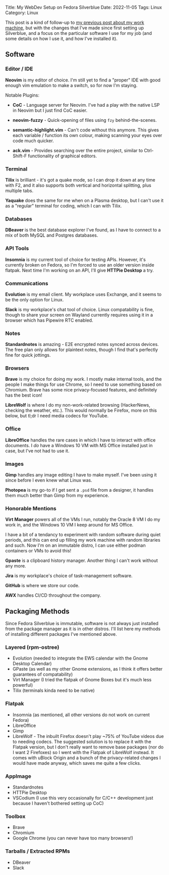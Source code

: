 Title: My WebDev Setup on Fedora Silverblue
Date: 2022-11-05
Tags: Linux
Category: Linux

This post is a kind of follow-up to <a target="_blank" href="https://www.dvlv.co.uk/using-fedora-silverblue-for-a-more-secure-development-machine.html">my previous post about my work machine</a>, but with the changes that I've made since first setting up Silverblue, and a focus on the particular software I use for my job (and some details on how I use it, and how I've installed it).

## Software

### Editor / IDE

**Neovim** is my editor of choice. I'm still yet to find a "proper" IDE with good enough vim emulation to make a switch, so for now I'm staying.
   
Notable Plugins:

- **CoC** - Language server for Neovim. I've had a play with the native LSP in Neovim but I just find CoC easier.

- **neovim-fuzzy** - Quick-opening of files using `fzy` behind-the-scenes.

- **semantic-highlight.vim** - Can't code without this anymore. This gives each variable / function its own colour, making scanning your eyes over code much quicker.

- **ack.vim** - Provides searching over the entire project, similar to Ctrl-Shift-F functionality of graphical editors.

### Terminal

**Tilix** is brilliant - it's got a quake mode, so I can drop it down at any time with F2, and it also supports both vertical and horizontal splitting, plus multiple tabs.

**Yaquake** does the same for me when on a Plasma desktop, but I can't use it as a "regular" terminal for coding, which I can with Tilix. 

### Databases

**DBeaver** is the best database explorer I've found, as I have to connect to a mix of both MySQL and Postgres databases. 

### API Tools

**Insomnia** is my current tool of choice for testing APIs. However, it's currently broken on Fedora, so I'm forced to use an older version inside flatpak. Next time I'm working on an API, I'll give **HTTPie Desktop** a try.

### Communications

**Evolution** is my email client. My workplace uses Exchange, and it seems to be the only option for Linux.

**Slack** is my workplace's chat tool of choice. Linux compatability is fine, though to share your screen on Wayland currently requires using it in a browser which has Pipewire RTC enabled.

### Notes

**Standardnotes** is amazing - E2E encrypted notes synced across devices. The free plan only allows for plaintext notes, though I find that's perfectly fine for quick jottings.

### Browsers

**Brave** is my choice for doing my work. I mostly make internal tools, and the people I make things for use Chrome, so I need to use something based on Chromium. Brave has some nice privacy-focused features, and definitely has the best icon!

**LibreWolf** is where I do my non-work-related browsing (HackerNews, checking the weather, etc.). This would normally be Firefox, more on this below, but tl;dr I need media codecs for YouTube.

### Office

**LibreOffice** handles the rare cases in which I have to interact with office documents. I _do_ have a Windows 10 VM with MS Office installed just in case, but I've not had to use it.

### Images

**Gimp** handles any image editing I have to make myself. I've been using it since before I even knew what Linux was.

**Photopea** is my go-to if I get sent a `.psd` file from a designer, it handles them much better than Gimp from my experience.

### Honorable Mentions

**Virt Manager** powers all of the VMs I run, notably the Oracle 8 VM I do my work in, and the Windows 10 VM I keep around for MS Office. 

I have a bit of a tendancy to experiment with random software during quiet periods, and this can end up filling my work machine with random libraries and such. Now I'm on an immutable distro, I can use either podman containers or VMs to avoid this!

**Gpaste** is a clipboard history manager. Another thing I can't work without any more.

**Jira** is my workplace's choice of task-management software.

**GitHub** is where we store our code.

**AWX** handles CI/CD throughout the company.

## Packaging Methods

Since Fedora Silverblue is immutable, software is not always just installed from the package manager as it is in other distros. I'll list here my methods of installing different packages I've mentioned above.

### Layered (rpm-ostree)

- Evolution (needed to integrate the EWS calendar with the Gnome Desktop Calendar)
- GPaste (as well as my other Gnome extensions, as I think it offers better guarantees of compatability)
- Virt Manager (I tried the flatpak of Gnome Boxes but it's much less powerful)
- Tilix (terminals kinda need to be native) 

### Flatpak

- Insomnia (as mentioned, all other versions do not work on current Fedora)
- LibreOffice
- Gimp
- LibreWolf - The inbuilt Firefox doesn't play ~75% of YouTube videos due to needing codecs. The suggested solution is to replace it with the Flatpak version, but I don't really want to remove base packages (nor do I want 2 Firefoxes) so I went with the Flatpak of LibreWolf instead. It comes with uBlock Origin and a bunch of the privacy-related changes I would have made anyway, which saves me quite a few clicks.

### AppImage

- Standardnotes
- HTTPie Desktop
- VSCodium (I use this very occasionally for C/C++ development just because I haven't bothered setting up CoC)

### Toolbox

- Brave
- Chromium
- Google Chrome (you can never have too many browsers!)

### Tarballs / Extracted RPMs
- DBeaver
- Slack
